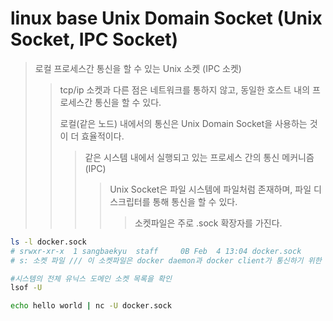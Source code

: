 # linux base Unix Domain Socket (Unix Socket, IPC Socket)

> 로컬 프로세스간 통신을 할 수 있는 Unix 소켓 (IPC 소켓)
>
> > tcp/ip 소켓과 다른 점은 네트워크를 통하지 않고, 동일한 호스트 내의 프로세스간 통신을 할 수 있다.
> >
> > 로컬(같은 노드) 내에서의 통신은 Unix Domain Socket을 사용하는 것이 더 효율적이다.
> >
> > > 같은 시스템 내에서 실행되고 있는 프로세스 간의 통신 메커니즘 (IPC)
> > >
> > > > Unix Socket은 파일 시스템에 파일처럼 존재하며, 파일 디스크립터를 통해 통신을 할 수 있다.
> > > >
> > > > > 소켓파일은 주로 .sock 확장자를 가진다.

```sh
ls -l docker.sock
# srwxr-xr-x  1 sangbaekyu  staff     0B Feb  4 13:04 docker.sock
# s: 소켓 파일 /// 이 소켓파일은 docker daemon과 docker client가 통신하기 위한 소켓파일이다.

#시스템의 전체 유닉스 도메인 소켓 목록을 확인
lsof -U

echo hello world | nc -U docker.sock
```

